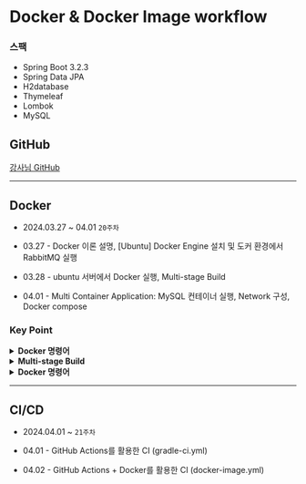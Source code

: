 # Docker & Docker Image workflow

### 스팩

- Spring Boot 3.2.3
- Spring Data JPA
- H2database
- Thymeleaf
- Lombok
- MySQL

## GitHub

[강사님 GitHub](https://github.com/edujeeho0/todo-boot)

---

## Docker

- 2024.03.27 ~ 04.01 `20주차`

- 03.27 - Docker 이론 설명, [Ubuntu] Docker Engine 설치 및 도커 환경에서 RabbitMQ 실행 
- 03.28 - ubuntu 서버에서 Docker 실행, Multi-stage Build
- 04.01 - Multi Container Application: MySQL 컨테이너 실행, Network 구성, Docker compose 

### Key Point

<details>
<summary><strong>Docker 명령어</strong></summary>
</details>

<details>
<summary><strong>Multi-stage Build</strong></summary>
</details>

<details>
<summary><strong>Docker 명령어</strong></summary>
</details>

---

## CI/CD

- 2024.04.01 ~ `21주차`

- 04.01 - GitHub Actions를 활용한 CI (gradle-ci.yml)
- 04.02 - GitHub Actions + Docker를 활용한 CI (docker-image.yml)





